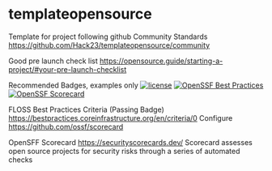# templateopensource
Template for project following github Community Standards https://github.com/Hack23/templateopensource/community 

Good pre launch check list https://opensource.guide/starting-a-project/#your-pre-launch-checklist

Recommended Badges, examples only 
[![license](https://img.shields.io/github/license/Hack23/templateopensource.svg)]([https://github.com/Hack23/templateopensource](https://github.com/Hack23/templateopensource)/raw/master/LICENSE.md)
[![OpenSSF Best Practices](https://bestpractices.coreinfrastructure.org/projects/4545/badge)](https://bestpractices.coreinfrastructure.org/projects/4545)
[![OpenSSF Scorecard](https://api.securityscorecards.dev/projects/github.com/Hack23/templateopensource/badge)](https://api.securityscorecards.dev/projects/github.com/Hack23/templateopensource)


FLOSS Best Practices Criteria (Passing Badge) https://bestpractices.coreinfrastructure.org/en/criteria/0
Configure  https://github.com/ossf/scorecard

OpenSFF Scorecard https://securityscorecards.dev/
Scorecard assesses open source projects for security risks through a series of automated checks
